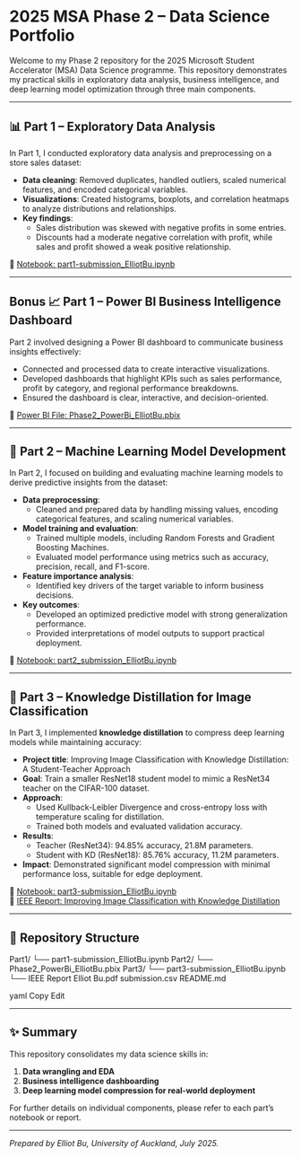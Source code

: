 # 2025 MSA Phase 2 – Data Science Portfolio

Welcome to my Phase 2 repository for the 2025 Microsoft Student Accelerator (MSA) Data Science programme. This repository demonstrates my practical skills in exploratory data analysis, business intelligence, and deep learning model optimization through three main components.

---

## 📊 Part 1 – Exploratory Data Analysis

In Part 1, I conducted exploratory data analysis and preprocessing on a store sales dataset:

- **Data cleaning**: Removed duplicates, handled outliers, scaled numerical features, and encoded categorical variables.
- **Visualizations**: Created histograms, boxplots, and correlation heatmaps to analyze distributions and relationships.
- **Key findings**:
  - Sales distribution was skewed with negative profits in some entries.
  - Discounts had a moderate negative correlation with profit, while sales and profit showed a weak positive relationship.

🔗 [Notebook: part1-submission_ElliotBu.ipynb](./part1-submission_ElliotBu.ipynb)

---

## Bonus 📈 Part 1 – Power BI Business Intelligence Dashboard

Part 2 involved designing a Power BI dashboard to communicate business insights effectively:

- Connected and processed data to create interactive visualizations.
- Developed dashboards that highlight KPIs such as sales performance, profit by category, and regional performance breakdowns.
- Ensured the dashboard is clear, interactive, and decision-oriented.

🔗 [Power BI File: Phase2_PowerBi_ElliotBu.pbix](./Phase2_PowerBi_ElliotBu.pbix)

---

## 🤖 Part 2 – Machine Learning Model Development

In Part 2, I focused on building and evaluating machine learning models to derive predictive insights from the dataset:

- **Data preprocessing**:
  - Cleaned and prepared data by handling missing values, encoding categorical features, and scaling numerical variables.
- **Model training and evaluation**:
  - Trained multiple models, including Random Forests and Gradient Boosting Machines.
  - Evaluated model performance using metrics such as accuracy, precision, recall, and F1-score.
- **Feature importance analysis**:
  - Identified key drivers of the target variable to inform business decisions.
- **Key outcomes**:
  - Developed an optimized predictive model with strong generalization performance.
  - Provided interpretations of model outputs to support practical deployment.

🔗 [Notebook: part2_submission_ElliotBu.ipynb](./part2_submission_ElliotBu.ipynb)

---

## 🤖 Part 3 – Knowledge Distillation for Image Classification

In Part 3, I implemented **knowledge distillation** to compress deep learning models while maintaining accuracy:

- **Project title**: Improving Image Classification with Knowledge Distillation: A Student-Teacher Approach
- **Goal**: Train a smaller ResNet18 student model to mimic a ResNet34 teacher on the CIFAR-100 dataset.
- **Approach**:
  - Used Kullback-Leibler Divergence and cross-entropy loss with temperature scaling for distillation.
  - Trained both models and evaluated validation accuracy.
- **Results**:
  - Teacher (ResNet34): 94.85% accuracy, 21.8M parameters.
  - Student with KD (ResNet18): 85.76% accuracy, 11.2M parameters.
- **Impact**: Demonstrated significant model compression with minimal performance loss, suitable for edge deployment.

🔗 [Notebook: part3-submission_ElliotBu.ipynb](./part3-submission_ElliotBu.ipynb)  
📄 [IEEE Report: Improving Image Classification with Knowledge Distillation](./IEEE%20Report%20Elliot%20Bu.pdf)

---

## 📁 Repository Structure

Part1/
└── part1-submission_ElliotBu.ipynb
Part2/
└── Phase2_PowerBi_ElliotBu.pbix
Part3/
└── part3-submission_ElliotBu.ipynb
└── IEEE Report Elliot Bu.pdf
submission.csv
README.md

yaml
Copy
Edit

---

## ✨ Summary

This repository consolidates my data science skills in:

1. **Data wrangling and EDA**
2. **Business intelligence dashboarding**
3. **Deep learning model compression for real-world deployment**

For further details on individual components, please refer to each part’s notebook or report.

---

*Prepared by Elliot Bu, University of Auckland, July 2025.*
